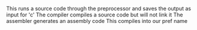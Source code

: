 This runs a source code through the preprocessor and saves the output as input for 'c'
The compiler compiles a source code but will not link it
The assembler generates an assembly code
This compiles into our pref name

